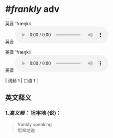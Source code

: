 # ***\#frankly*** adv
英音 'fræŋkli  
英音
<audio src="./media/frankly-B.aac" controls="controls"></audio>

美音 'fræŋkli  
美音
<audio src="./media/frankly.aac" controls="controls"></audio>



| 词频 1 | 口语 1 |  

英文释义
---
### 1.*高义频：* **坦率地 (说)：**  

 > frankly speaking   
 > 坦率地说    


